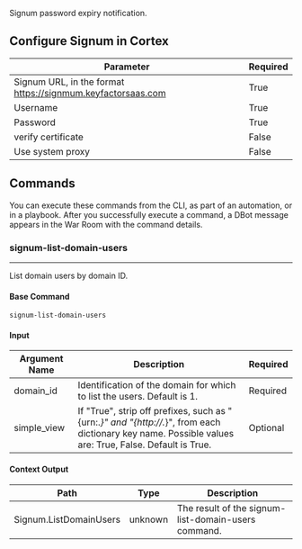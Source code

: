 Signum password expiry notification.

## Configure Signum in Cortex


| **Parameter** | **Required** |
| --- | --- |
| Signum URL, in the format https://signmum.keyfactorsaas.com | True |
| Username | True |
| Password | True |
| verify certificate | False |
| Use system proxy | False |


## Commands

You can execute these commands from the CLI, as part of an automation, or in a playbook.
After you successfully execute a command, a DBot message appears in the War Room with the command details.

### signum-list-domain-users

***
List domain users by domain ID.

#### Base Command

`signum-list-domain-users`

#### Input

| **Argument Name** | **Description** | **Required** |
| --- | --- | --- |
| domain_id | Identification of the domain for which to list the users.  Default is 1. | Required | 
| simple_view | If "True", strip off prefixes, such as "{urn:.*}" and "{http://.*}", from each dictionary key name. Possible values are: True, False. Default is True. | Optional | 

#### Context Output

| **Path** | **Type** | **Description** |
| --- | --- | --- |
| Signum.ListDomainUsers | unknown | The result of the signum-list-domain-users command. | 